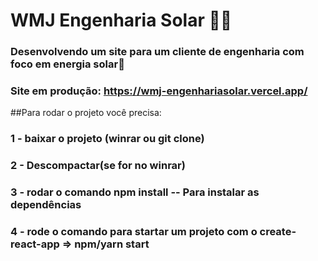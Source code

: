 # WMJ Engenharia Solar 👨‍🔧 

### Desenvolvendo um site para um cliente de engenharia com foco em energia solar🌝

### Site em produção: https://wmj-engenhariasolar.vercel.app/


##Para rodar o projeto você precisa:

### 1 - baixar o projeto (winrar ou git clone)

### 2 - Descompactar(se for no winrar)

### 3 - rodar o comando npm install -- Para instalar as dependências

### 4 - rode o comando para startar um projeto com o create-react-app => npm/yarn start

